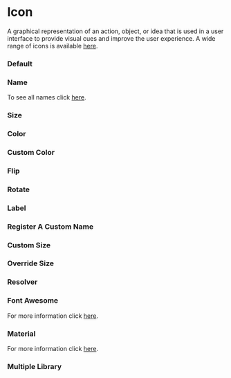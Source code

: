# Icon

A graphical representation of an action, object, or idea that is used in a user interface to provide visual cues and improve the user experience. A wide range of icons is available [here](https://www.htmlplus.io/component/icon/names).

<Playground />

<Usage />

<Api />

<GlobalConfig />

<Examples />

### Default

<Example value="default" />

### Name

To see all names click [here](https://www.htmlplus.io/component/icon/names).

<Example value="name" />

### Size

<Example value="size" />

### Color

<Example value="color" />

### Custom Color

<Example value="custom-color" />

### Flip

<Example value="flip" />

### Rotate

<Example value="rotate" />

### Label

<Example value="label" />

### Register A Custom Name

<Example value="register-a-custom-name" />

### Custom Size

<Example value="custom-size" />

### Override Size

<Example value="override-size" />

### Resolver

<Example value="resolver" />

### Font Awesome

For more information click [here](https://fontawesome.com).

<Example value="font-awesome" />

### Material

For more information click [here](https://fonts.google.com/icons).

<Example value="material" />

### Multiple Library

<Example value="multiple-library" />

<LastModified />
